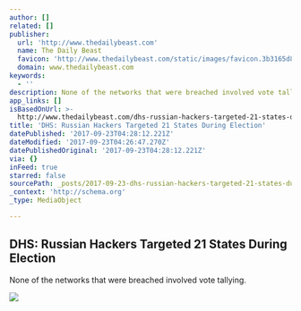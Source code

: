 ```yaml
---
author: []
related: []
publisher:
  url: 'http://www.thedailybeast.com'
  name: The Daily Beast
  favicon: 'http://www.thedailybeast.com/static/images/favicon.3b3165d8.ico?v=1'
  domain: www.thedailybeast.com
keywords:
  - ''
description: None of the networks that were breached involved vote tallying.
app_links: []
isBasedOnUrl: >-
  http://www.thedailybeast.com/dhs-russian-hackers-targeted-21-states-during-election
title: 'DHS: Russian Hackers Targeted 21 States During Election'
datePublished: '2017-09-23T04:28:12.221Z'
dateModified: '2017-09-23T04:26:47.270Z'
datePublishedOriginal: '2017-09-23T04:28:12.221Z'
via: {}
inFeed: true
starred: false
sourcePath: _posts/2017-09-23-dhs-russian-hackers-targeted-21-states-during-election.md
_context: 'http://schema.org'
_type: MediaObject

---
```

<article style=""><h1>DHS: Russian Hackers Targeted 21 States During Election</h1><p>None of the networks that were breached involved vote tallying.</p><img src="https://thedailybeast-res.cloudinary.com/image/upload/v1506118566/170922-dhs-votes-cheat_biijcu.jpg" /></article>